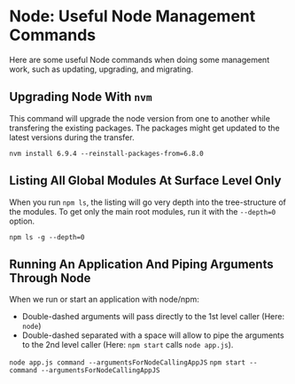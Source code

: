 # Node: Useful Node Management Commands

Here are some useful Node commands when doing some management work, such as updating, upgrading, and migrating.

## Upgrading Node With `nvm`

This command will upgrade the node version from one to another while transfering the existing packages. The packages might get updated to the latest versions during the transfer.

`nvm install 6.9.4 --reinstall-packages-from=6.8.0`

## Listing All Global Modules At Surface Level Only

When you run `npm ls`, the listing will go very depth into the tree-structure of the modules. To get only the main root modules, run it with the `--depth=0` option.

`npm ls -g --depth=0`

## Running An Application And Piping Arguments Through Node

When we run or start an application with node/npm:
- Double-dashed arguments will pass directly to the 1st level caller (Here: `node`)
- Double-dashed separated with a space will allow to pipe the arguments to the 2nd level caller (Here: `npm start` calls `node app.js`).

`node app.js command --argumentsForNodeCallingAppJS`
`npm start -- command --argumentsForNodeCallingAppJS`
